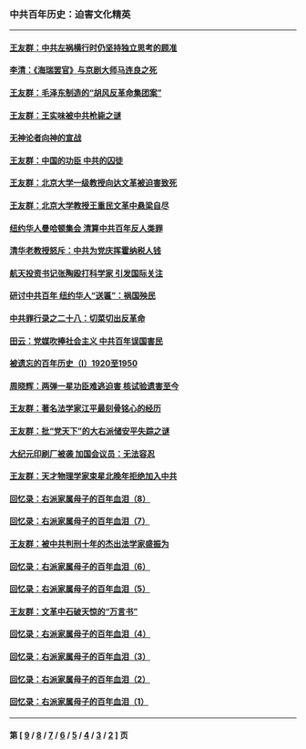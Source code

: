 ### 中共百年历史：迫害文化精英
---
#### [王友群：中共左祸横行时仍坚持独立思考的顾准](../../pages/nf1176111/n13444722.md?12220430) 
#### [李清：《海瑞罢官》与京剧大师马连良之死](../../pages/nf1176111/n13412316.md?12220430) 
#### [王友群：毛泽东制造的“胡风反革命集团案”](../../pages/nf1176111/n13324909.md?12220430) 
#### [王友群：王实味被中共枪毙之谜](../../pages/nf1176111/n13307502.md?12220430) 
#### [无神论者向神的宣战](../../pages/nf1176111/n13281535.md?12220430) 
#### [王友群：中国的功臣 中共的囚徒](../../pages/nf1176111/n13291790.md?12220430) 
#### [王友群：北京大学一级教授向达文革被迫害致死](../../pages/nf1176111/n13150966.md?12220430) 
#### [王友群：北京大学教授王重民文革中悬梁自尽](../../pages/nf1176111/n13084645.md?12220430) 
#### [纽约华人曼哈顿集会 清算中共百年反人类罪](../../pages/nf1176111/n13084157.md?12220430) 
#### [清华老教授怒斥：中共为党庆挥霍纳税人钱](../../pages/nf1176111/n13071430.md?12220430) 
#### [航天投资书记张陶殴打科学家 引发国际关注](../../pages/nf1176111/n13069132.md?12220430) 
#### [研讨中共百年 纽约华人“送匾”：祸国殃民](../../pages/nf1176111/n13057367.md?12220430) 
#### [中共罪行录之二十八：切菜切出反革命](../../pages/nf1176111/n13030600.md?12220430) 
#### [田云：党媒吹捧社会主义 中共百年误国害民](../../pages/nf1176111/n13006682.md?12220430) 
#### [被遗忘的百年历史（I）1920至1950](../../pages/nf1176111/n12986411.md?12220430) 
#### [周晓辉：两弹一星功臣难逃迫害 核试验遗害至今](../../pages/nf1176111/n12974997.md?12220430) 
#### [王友群：著名法学家江平最刻骨铭心的经历](../../pages/nf1176111/n12970787.md?12220430) 
#### [王友群：批“党天下”的大右派储安平失踪之谜](../../pages/nf1176111/n12954229.md?12220430) 
#### [大纪元印刷厂被袭 加国会议员：无法容忍](../../pages/nf1176111/n12883028.md?12220430) 
#### [王友群：天才物理学家束星北晚年拒绝加入中共](../../pages/nf1176111/n12792913.md?12220430) 
#### [回忆录：右派家属母子的百年血泪（8）](../../pages/nf1176111/n12706196.md?12220430) 
#### [回忆录：右派家属母子的百年血泪（7）](../../pages/nf1176111/n12706191.md?12220430) 
#### [王友群：被中共判刑十年的杰出法学家盛振为](../../pages/nf1176111/n12706141.md?12220430) 
#### [回忆录：右派家属母子的百年血泪（6）](../../pages/nf1176111/n12698863.md?12220430) 
#### [回忆录：右派家属母子的百年血泪（5）](../../pages/nf1176111/n12692515.md?12220430) 
#### [王友群：文革中石破天惊的“万言书”](../../pages/nf1176111/n12690994.md?12220430) 
#### [回忆录：右派家属母子的百年血泪（4）](../../pages/nf1176111/n12686410.md?12220430) 
#### [回忆录：右派家属母子的百年血泪（3）](../../pages/nf1176111/n12683820.md?12220430) 
#### [回忆录：右派家属母子的百年血泪（2）](../../pages/nf1176111/n12679738.md?12220430) 
#### [回忆录：右派家属母子的百年血泪（1）](../../pages/nf1176111/n12678112.md?12220430) 

---
#### 第 [ [9](./9.md?12220430) / [8](./8.md?12220430) / [7](./7.md?12220430) / [6](./6.md?12220430) / [5](./5.md?12220430) / [4](./4.md?12220430) / [3](./3.md?12220430) / [2](./2.md?12220430) ] 页
